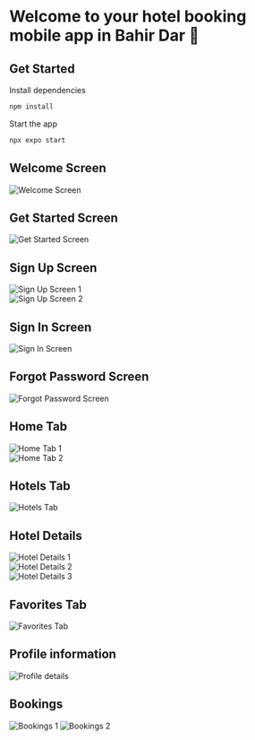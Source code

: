 # Welcome to your hotel booking mobile app in Bahir Dar 👋

## Get Started

Install dependencies

```bash
npm install
```

Start the app

```bash
npx expo start
```

## Welcome Screen

![Welcome Screen](./assets/images/screenshots/welcome.jpg)

## Get Started Screen

![Get Started Screen](./assets/images/screenshots/get-started.jpg)

## Sign Up Screen

![Sign Up Screen 1](./assets/images/screenshots/sign-up-1.jpg)  
![Sign Up Screen 2](./assets/images/screenshots/sign-up-2.jpg)

## Sign In Screen

![Sign In Screen](./assets/images/screenshots/sign-in.jpg)

## Forgot Password Screen

![Forgot Password Screen](./assets/images/screenshots/forgot-password.jpg)

## Home Tab

![Home Tab 1](./assets/images/screenshots/home-1.jpg)  
![Home Tab 2](./assets/images/screenshots/home-menus.jpg)

## Hotels Tab

![Hotels Tab](./assets/images/screenshots/hotels-tab.jpg)

## Hotel Details

![Hotel Details 1](./assets/images/screenshots/hotel-details-1.jpg)  
![Hotel Details 2](./assets/images/screenshots/hotel-details-2.jpg)  
![Hotel Details 3](./assets/images/screenshots/hotel-details-3.jpg)

## Favorites Tab

![Favorites Tab](./assets/images/screenshots/favorites.jpg)

## Profile information

![Profile details](./assets/images/screenshots/profile-details.jpg)

## Bookings

![Bookings 1](./assets/images/screenshots/bookings-1.jpg)
![Bookings 2](./assets/images/screenshots/bookings-2.jpg)

